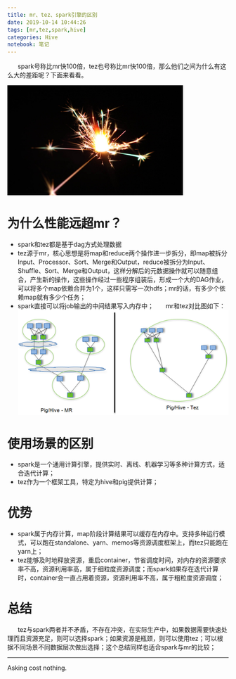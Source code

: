 ```yaml
---
title: mr、tez、spark引擎的区别
date: 2019-10-14 10:44:26
tags: [mr,tez,spark,hive]
categories: Hive
notebook: 笔记
---
```


&nbsp;&nbsp;&nbsp;&nbsp;&nbsp;&nbsp;spark号称比mr快100倍，tez也号称比mr快100倍，那么他们之间为什么有这么大的差距呢？下面来看看。

<img src="mr、tez、spark引擎的区别/spark.jpeg" width="400" height="250"/>

<!-- more -->

# 为什么性能远超mr？
- spark和tez都是基于dag方式处理数据
- tez源于mr，核心思想是将map和reduce两个操作进一步拆分，即map被拆分Input、Processor、Sort、Merge和Output，reduce被拆分为Input、Shuffle、Sort、Merge和Output，这样分解后的元数据操作就可以随意组合，产生新的操作，这些操作经过一些程序组装后，形成一个大的DAG作业，可以将多个map依赖合并为1个，这样只需写一次hdfs；mr的话，有多少个依赖map就有多少个任务；
- spark直接可以将job输出的中间结果写入内存中；
&nbsp;&nbsp;&nbsp;&nbsp;&nbsp;&nbsp;mr和tez对比图如下：
![mr_tez_diff](mr、tez、spark引擎的区别/tez_mr_diff.jpg)

# 使用场景的区别
- spark是一个通用计算引擎，提供实时、离线、机器学习等多种计算方式，适合迭代计算；
- tez作为一个框架工具，特定为hive和pig提供计算；

# 优势
- spark属于内存计算，map阶段计算结果可以缓存在内存中。支持多种运行模式，可以跑在standalone、yarn、memos等资源调度框架上，而tez只能跑在yarn上；
- tez能够及时地释放资源，重启container，节省调度时间，对内存的资源要求率不高，资源利用率高，属于细粒度资源调度；而spark如果存在迭代计算时，container会一直占用着资源，资源利用率不高，属于粗粒度资源调度；

# 总结
&nbsp;&nbsp;&nbsp;&nbsp;&nbsp;&nbsp;tez与spark两者并不矛盾，不存在冲突，在实际生产中，如果数据需要快速处理而且资源充足，则可以选择spark；如果资源是瓶颈，则可以使用tez；可以根据不同场景不同数据层次做出选择；这个总结同样也适合spark与mr的比较；

- - -
Asking cost nothing.